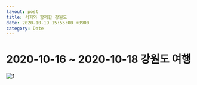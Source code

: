 ```yaml
---
layout: post
title: 서희와 함께한 강원도
date: 2020-10-19 15:55:00 +0900
category: Date
---
```


# 2020-10-16 ~ 2020-10-18 강원도 여행

![1](@public/img/1.jpg)